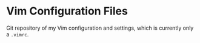 # Vim Configuration Files

Git repository of my Vim configuration and settings, which is currently only a `.vimrc`.
